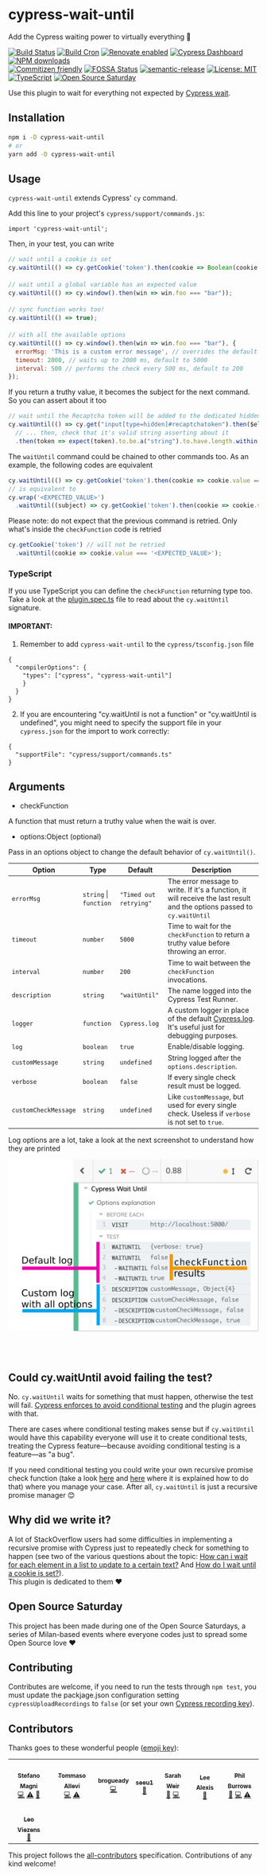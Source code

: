 # cypress-wait-until

Add the Cypress waiting power to virtually everything 🎉

[![Build Status](https://travis-ci.com/NoriSte/cypress-wait-until.svg?branch=master)](https://travis-ci.com/NoriSte/cypress-wait-until)
[![Build Cron](https://img.shields.io/badge/build%20cron-weekly-44cc11.svg)](https://travis-ci.com/NoriSte/cypress-wait-until)
[![Renovate enabled](https://img.shields.io/badge/renovate-enabled-brightgreen.svg)](https://renovatebot.com/)
[![Cypress Dashboard](https://img.shields.io/static/v1?label=Cypress&message=Dashboard&color=00BF88)](https://dashboard.cypress.io/#/projects/g21npg/runs)
[![NPM downloads](https://img.shields.io/npm/dm/cypress-wait-until?color=CB3836)](https://www.npmjs.com/package/cypress-wait-until)
<br />
[![Commitizen friendly](https://img.shields.io/badge/commitizen-friendly-brightgreen.svg)](http://commitizen.github.io/cz-cli/)
[![FOSSA Status](https://app.fossa.io/api/projects/git%2Bgithub.com%2FNoriSte%2Fcypress-wait-until.svg?type=shield)](https://app.fossa.io/projects/git%2Bgithub.com%2FNoriSte%2Fcypress-wait-until?ref=badge_shield) [![semantic-release](https://img.shields.io/badge/%20%20%F0%9F%93%A6%F0%9F%9A%80-semantic--release-e10079.svg)](https://github.com/semantic-release/semantic-release) [![License: MIT](https://img.shields.io/badge/License-MIT-yellow.svg)](https://opensource.org/licenses/MIT)
[![TypeScript](https://badges.frapsoft.com/typescript/love/typescript.svg?v=101)](https://github.com/ellerbrock/typescript-badges/)
[![Open Source
Saturday](https://img.shields.io/badge/%E2%9D%A4%EF%B8%8F-open%20source%20saturday-F64060.svg)](https://www.meetup.com/it-IT/Open-Source-Saturday-Milano/)

Use this plugin to wait for everything not expected by [Cypress wait](https://docs.cypress.io/api/commands/wait.html#Syntax).

## Installation

```bash
npm i -D cypress-wait-until
# or
yarn add -D cypress-wait-until
```

## Usage

`cypress-wait-until` extends Cypress' `cy` command.

Add this line to your project's `cypress/support/commands.js`:

```
import 'cypress-wait-until';
```

Then, in your test, you can write

```javascript
// wait until a cookie is set
cy.waitUntil(() => cy.getCookie('token').then(cookie => Boolean(cookie && cookie.value)));

// wait until a global variable has an expected value
cy.waitUntil(() => cy.window().then(win => win.foo === "bar"));

// sync function works too!
cy.waitUntil(() => true);

// with all the available options
cy.waitUntil(() => cy.window().then(win => win.foo === "bar"), {
  errorMsg: 'This is a custom error message', // overrides the default error message
  timeout: 2000, // waits up to 2000 ms, default to 5000
  interval: 500 // performs the check every 500 ms, default to 200
});
```

If you return a truthy value, it becomes the subject for the next command. So you can assert about
it too

```javascript
// wait until the Recaptcha token will be added to the dedicated hidden input field...
cy.waitUntil(() => cy.get("input[type=hidden]#recaptchatoken").then($el => $el.val()))
  // ... then, check that it's valid string asserting about it
  .then(token => expect(token).to.be.a("string").to.have.length.within(1, 1000));
```

The `waitUntil` command could be chained to other commands too. As an example, the following codes are equivalent
```javascript
cy.waitUntil(() => cy.getCookie('token').then(cookie => cookie.value === '<EXPECTED_VALUE>'));
// is equivalent to
cy.wrap('<EXPECTED_VALUE>')
  .waitUntil((subject) => cy.getCookie('token').then(cookie => cookie.value === subject));
```
Please note: do not expect that the previous command is retried. Only what's inside the `checkFunction` code is retried
```javascript
cy.getCookie('token') // will not be retried
  .waitUntil(cookie => cookie.value === '<EXPECTED_VALUE>');
```


### TypeScript

If you use TypeScript you can define the `checkFunction` returning type too. Take a look at the [plugin.spec.ts](./cypress/types/plugin.spec.ts) file to read about the `cy.waitUntil` signature.

#### IMPORTANT:
1. Remember to add `cypress-wait-until` to the `cypress/tsconfig.json` file

```
{
  "compilerOptions": {
    "types": ["cypress", "cypress-wait-until"]
    }
  }
}
```

2. If you are encountering "cy.waitUntil is not a function" or "cy.waitUntil is undefined", you might need to specify the support file in your `cypress.json` for the import to work correctly:

```
{
  "supportFile": "cypress/support/commands.ts"
}

```



## Arguments

- checkFunction

A function that must return a truthy value when the wait is over.

- options:Object (optional)

Pass in an options object to change the default behavior of `cy.waitUntil()`.

| Option               | Type                   | Default                | Description                                                                                                                                               |
| -------------------- | ---------------------- | ---------------------- | --------------------------------------------------------------------------------------------------------------------------------------------------------- |
| `errorMsg`           | `string` \| `function` | `"Timed out retrying"` | The error message to write. If it's a function, it will receive the last result and the options passed to `cy.waitUntil`                                  |
| `timeout`            | `number`               | `5000`                 | Time to wait for the `checkFunction` to return a truthy value before throwing an error.                                                                   |
| `interval`           | `number`               | `200`                  | Time to wait between the `checkFunction` invocations.                                                                                                     |
| `description`        | `string`               | `"waitUntil"`          | The name logged into the Cypress Test Runner.                                                                                                             |
| `logger`             | `function`             | `Cypress.log`          | A custom logger in place of the default [Cypress.log](https://docs.cypress.io/api/cypress-api/cypress-log.html). It's useful just for debugging purposes. |
| `log`                | `boolean`              | `true`                 | Enable/disable logging.                                                                                                                                   |
| `customMessage`      | `string`               | `undefined`            | String logged after the `options.description`.                                                                                                            |
| `verbose`            | `boolean`              | `false`                | If every single check result must be logged.                                                                                                              |
| `customCheckMessage` | `string`               | `undefined`            | Like `customMessage`, but used for every single check. Useless if `verbose` is not set to `true`.                                                         |

Log options are a lot, take a look at the next screenshot to understand how they are printed

![Plugin log options](assets/log-explained.jpg)

<br />
<br />

## Could cy.waitUntil avoid failing the test?

No. `cy.waitUntil` waits for something that must happen, otherwise the test will fail. [Cypress enforces to avoid conditional testing](https://docs.cypress.io/guides/core-concepts/conditional-testing.html) and the plugin agrees with that.

There are cases where conditional testing makes sense but if `cy.waitUntil` would have this capability everyone will use it to create conditional tests, treating the Cypress feature—because avoiding conditional testing is a feature—as "a bug".

If you need conditional testing you could write your own recursive promise check function (take a look [here](https://stackoverflow.com/questions/54883861/how-can-i-wait-for-each-element-in-a-list-to-update-to-a-certain-text-using-cypr/55363629#55363629) and [here](https://stackoverflow.com/questions/54732818/how-do-i-wait-until-a-cookie-is-set/54743229#54743229) where it is explained how to do that) where you manage your case. After all, `cy.waitUntil` is just a recursive promise manager 😊

## Why did we write it?

A lot of StackOverflow users had some difficulties in implementing a recursive promise with Cypress
just to repeatedly check for something to happen (see two of the various questions about the topic: [How can i wait for each element in a list to update to a certain
text?](https://stackoverflow.com/questions/54883861/how-can-i-wait-for-each-element-in-a-list-to-update-to-a-certain-text-using-cypr/55363629#55363629)
And [How do I wait until a cookie is
set?](https://stackoverflow.com/questions/54732818/how-do-i-wait-until-a-cookie-is-set/54743229#54743229)).
<br />
This plugin is dedicated to them ❤️


## Open Source Saturday

This project has been made during one of the Open Source Saturdays, a series of Milan-based events
where everyone codes just to spread some Open Source love ❤️

## Contributing

Contributes are welcome, if you need to run the tests through `npm test`, you must update the packjage.json configuration setting `cypressUploadRecordings` to `false` (or set your own [Cypress recording key](https://docs.cypress.io/guides/guides/command-line.html#Options)).

## Contributors

Thanks goes to these wonderful people ([emoji key](https://allcontributors.org/docs/en/emoji-key)):

<!-- ALL-CONTRIBUTORS-LIST:START - Do not remove or modify this section -->
<!-- prettier-ignore-start -->
<!-- markdownlint-disable -->
<table>
  <tr>
    <td align="center"><a href="https://twitter.com/NoriSte"><img src="https://avatars0.githubusercontent.com/u/173663?v=4" width="100px;" alt=""/><br /><sub><b>Stefano Magni</b></sub></a><br /><a href="https://github.com/NoriSte/cypress-wait-until/commits?author=NoriSte" title="Code">💻</a> <a href="https://github.com/NoriSte/cypress-wait-until/commits?author=NoriSte" title="Tests">⚠️</a> <a href="https://github.com/NoriSte/cypress-wait-until/commits?author=NoriSte" title="Documentation">📖</a></td>
    <td align="center"><a href="https://github.com/allevo"><img src="https://avatars1.githubusercontent.com/u/1054125?v=4" width="100px;" alt=""/><br /><sub><b>Tommaso Allevi</b></sub></a><br /><a href="https://github.com/NoriSte/cypress-wait-until/commits?author=allevo" title="Code">💻</a> <a href="https://github.com/NoriSte/cypress-wait-until/commits?author=allevo" title="Tests">⚠️</a></td>
    <td align="center"><a href="https://github.com/brogueady"><img src="https://avatars2.githubusercontent.com/u/10169795?v=4" width="100px;" alt=""/><br /><sub><b>brogueady</b></sub></a><br /><a href="https://github.com/NoriSte/cypress-wait-until/commits?author=brogueady" title="Code">💻</a></td>
    <td align="center"><a href="https://github.com/seeu1"><img src="https://avatars3.githubusercontent.com/u/57105774?v=4" width="100px;" alt=""/><br /><sub><b>seeu1</b></sub></a><br /><a href="#ideas-seeu1" title="Ideas, Planning, & Feedback">🤔</a></td>
    <td align="center"><a href="https://github.com/sweir27"><img src="https://avatars3.githubusercontent.com/u/2081340?v=4" width="100px;" alt=""/><br /><sub><b>Sarah Weir</b></sub></a><br /><a href="https://github.com/NoriSte/cypress-wait-until/issues?q=author%3Asweir27" title="Bug reports">🐛</a> <a href="https://github.com/NoriSte/cypress-wait-until/commits?author=sweir27" title="Code">💻</a></td>
    <td align="center"><a href="https://github.com/john20xdoe"><img src="https://avatars3.githubusercontent.com/u/14521605?v=4" width="100px;" alt=""/><br /><sub><b>Lee Alexis</b></sub></a><br /><a href="https://github.com/NoriSte/cypress-wait-until/commits?author=john20xdoe" title="Documentation">📖</a></td>
    <td align="center"><a href="https://github.com/peburrows"><img src="https://avatars3.githubusercontent.com/u/778?v=4" width="100px;" alt=""/><br /><sub><b>Phil Burrows</b></sub></a><br /><a href="#ideas-peburrows" title="Ideas, Planning, & Feedback">🤔</a> <a href="https://github.com/NoriSte/cypress-wait-until/commits?author=peburrows" title="Code">💻</a> <a href="https://github.com/NoriSte/cypress-wait-until/commits?author=peburrows" title="Tests">⚠️</a></td>
  </tr>
  <tr>
    <td align="center"><a href="https://github.com/LeoVie"><img src="https://avatars0.githubusercontent.com/u/7249788?v=4" width="100px;" alt=""/><br /><sub><b>Leo Viezens</b></sub></a><br /><a href="https://github.com/NoriSte/cypress-wait-until/commits?author=LeoVie" title="Documentation">📖</a></td>
  </tr>
</table>

<!-- markdownlint-enable -->
<!-- prettier-ignore-end -->
<!-- ALL-CONTRIBUTORS-LIST:END -->

This project follows the [all-contributors](https://github.com/all-contributors/all-contributors) specification. Contributions of any kind welcome!
